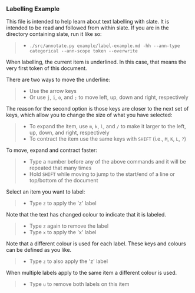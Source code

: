 ### Labelling Example

This file is intended to help learn about text labelling with slate. It is
intended to be read and followed from within slate. If you are in the directory
containing slate, run it like so:

  >- ```./src/annotate.py example/label-example.md -hh --ann-type categorical --ann-scope token --overwrite```

When labelling, the current item is underlined. In this case, that means the
very first token of this document.

There are two ways to move the underline:

  >- Use the arrow keys
  >- Or use `j`, `i`, `o`, and `;` to move left, up, down and right, respectively

The reason for the second option is those keys are closer to the next set of
keys, which allow you to change the size of what you have selected:

  >- To expand the item, use `m`, `k`, `l`, and `/` to make it larger to the left, up, down, and right, respectively
  >- To contract the item use the same keys with `SHIFT` (i.e., `M`, `K`, `L`, `?`)

To move, expand and contract faster:

  >- Type a number before any of the above commands and it will be repeated that many times
  >- Hold `SHIFT` while moving to jump to the start/end of a line or top/bottom of the document

Select an item you want to label:

  >- Type `z` to apply the 'z' label

Note that the text has changed colour to indicate that it is labeled.

  >- Type `z` again to remove the label
  >- Type `x` to apply the 'x' label

Note that a different colour is used for each label. These keys and colours can
be defined as you like.

  >- Type `z` to also apply the 'z' label

When multiple labels apply to the same item a different colour is used.

  >- Type `u` to remove both labels on this item

